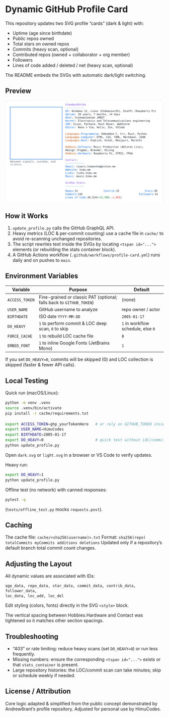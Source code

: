 # Dynamic GitHub Profile Card

This repository updates two SVG profile “cards” (dark & light) with:
- Uptime (age since birthdate)
- Public repos owned
- Total stars on owned repos
- Commits (heavy scan, optional)
- Contributed repos (owned + collaborator + org member)
- Followers
- Lines of code added / deleted / net (heavy scan, optional)

The README embeds the SVGs with automatic dark/light switching.

## Preview

<picture>
  <source media="(prefers-color-scheme: dark)" srcset="dark.svg">
  <img alt="HimuCodes profile card" src="light.svg">
</picture>

## How it Works

1. `update_profile.py` calls the GitHub GraphQL API.
2. Heavy metrics (LOC & per‑commit counting) use a cache file in `cache/` to avoid re-scanning unchanged repositories.
3. The script rewrites text inside the SVGs by locating `<tspan id="...">` elements (or rebuilding the stats container block).
4. A GitHub Actions workflow (`.github/workflows/profile-card.yml`) runs daily and on pushes to `main`.

## Environment Variables

| Variable       | Purpose | Default |
| -------------- | ------- | ------- |
| `ACCESS_TOKEN` | Fine-grained or classic PAT (optional; falls back to `GITHUB_TOKEN`) | (none) |
| `USER_NAME`    | GitHub username to analyze | repo owner / actor |
| `BIRTHDATE`    | ISO date `YYYY-MM-DD` | `2005-01-17` |
| `DO_HEAVY`     | `1` to perform commit & LOC deep scan, `0` to skip | `1` in workflow schedule, else `0` |
| `FORCE_CACHE`  | `1` to rebuild LOC cache file | `0` |
| `EMBED_FONT`   | `1` to inline Google Fonts (JetBrains Mono) | `1` |

If you set `DO_HEAVY=0`, commits will be skipped (0) and LOC collection is skipped (faster & fewer API calls).

## Local Testing

Quick run (macOS/Linux):

```bash
python -m venv .venv
source .venv/bin/activate
pip install -r cache/requirements.txt

export ACCESS_TOKEN=ghp_yourTokenHere   # or rely on GITHUB_TOKEN inside Actions
export USER_NAME=HimuCodes
export BIRTHDATE=2005-01-17
export DO_HEAVY=0                       # quick test without LOC/commit deep scan
python update_profile.py
```

Open `dark.svg` or `light.svg` in a browser or VS Code to verify updates.

Heavy run:

```bash
export DO_HEAVY=1
python update_profile.py
```

Offline test (no network) with canned responses:

```bash
pytest -q
```

(`tests/offline_test.py` mocks `requests.post`).

## Caching

The cache file: `cache/<sha256(username)>.txt`
Format: `sha256(repo) totalCommits myCommits additions deletions`
Updated only if a repository’s default branch total commit count changes.

## Adjusting the Layout

All dynamic values are associated with IDs:
```
age_data, repo_data, star_data, commit_data, contrib_data, follower_data,
loc_data, loc_add, loc_del
```
Edit styling (colors, fonts) directly in the SVG `<style>` block.

The vertical spacing between Hobbies.Hardware and Contact was tightened so it matches other section spacings.

## Troubleshooting

- “403” or rate limiting: reduce heavy scans (set `DO_HEAVY=0`) or run less frequently.
- Missing numbers: ensure the corresponding `<tspan id="...">` exists or that `stats_container` is present.
- Large repository histories: the LOC/commit scan can take minutes; skip or schedule weekly if needed.

## License / Attribution

Core logic adapted & simplified from the public concept demonstrated by Andrew6rant’s profile repository. Adjusted for personal use by HimuCodes.

